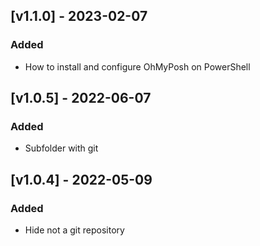 ## [v1.1.0] - 2023-02-07
### Added
 - How to install and configure OhMyPosh on PowerShell

## [v1.0.5] - 2022-06-07
### Added
- Subfolder with git

## [v1.0.4] - 2022-05-09
### Added
- Hide not a git repository
